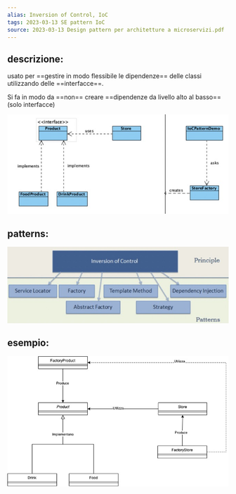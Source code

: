 ```yaml
---
alias: Inversion of Control, IoC
tags: 2023-03-13 SE pattern IoC
source: 2023-03-13 Design pattern per architetture a microservizi.pdf
---
```


## descrizione:
usato per ==gestire in modo flessibile le dipendenze== delle classi utilizzando delle ==interfacce==.

Si fa in modo da ==non== creare ==dipendenze da livello alto al basso== (solo interfacce)

![](./img/ioc.jpeg)

## patterns:
![](./img/iocpatterns.jpeg)

## esempio:
![](./img/iocex.jpg)